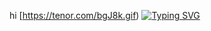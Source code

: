 hi [https://tenor.com/bgJ8k.gif) 
[![Typing SVG](https://readme-typing-svg.demolab.com?font=Fira+Code&pause=1000&color=F7183B&background=001A048A&width=435&lines=WELCOME+TO+ALI+KHAN+TIMELINE++%F0%9F%98%8D;NOW+YOU+CAN+FOLLOW+ME+%E2%9D%A4%EF%B8%8F+)](https://git.io/typing-svg)
















